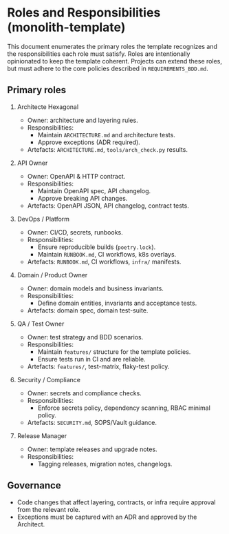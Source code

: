 # Roles and Responsibilities (monolith-template)

This document enumerates the primary roles the template recognizes and the responsibilities each role must satisfy.
Roles are intentionally opinionated to keep the template coherent. Projects can extend these roles, but must
adhere to the core policies described in `REQUIREMENTS_BDD.md`.

Primary roles
-------------

1. Architecte Hexagonal
   - Owner: architecture and layering rules.
   - Responsibilities:
     - Maintain `ARCHITECTURE.md` and architecture tests.
     - Approve exceptions (ADR required).
   - Artefacts: `ARCHITECTURE.md`, `tools/arch_check.py` results.

2. API Owner
   - Owner: OpenAPI & HTTP contract.
   - Responsibilities:
     - Maintain OpenAPI spec, API changelog.
     - Approve breaking API changes.
   - Artefacts: OpenAPI JSON, API changelog, contract tests.

3. DevOps / Platform
   - Owner: CI/CD, secrets, runbooks.
   - Responsibilities:
     - Ensure reproducible builds (`poetry.lock`).
     - Maintain `RUNBOOK.md`, CI workflows, k8s overlays.
   - Artefacts: `RUNBOOK.md`, CI workflows, `infra/` manifests.

4. Domain / Product Owner
   - Owner: domain models and business invariants.
   - Responsibilities:
     - Define domain entities, invariants and acceptance tests.
   - Artefacts: domain spec, domain test-suite.

5. QA / Test Owner
   - Owner: test strategy and BDD scenarios.
   - Responsibilities:
     - Maintain `features/` structure for the template policies.
     - Ensure tests run in CI and are reliable.
   - Artefacts: `features/`, test-matrix, flaky-test policy.

6. Security / Compliance
   - Owner: secrets and compliance checks.
   - Responsibilities:
     - Enforce secrets policy, dependency scanning, RBAC minimal policy.
   - Artefacts: `SECURITY.md`, SOPS/Vault guidance.

7. Release Manager
   - Owner: template releases and upgrade notes.
   - Responsibilities:
     - Tagging releases, migration notes, changelogs.

Governance
----------
- Code changes that affect layering, contracts, or infra require approval from the relevant role.
- Exceptions must be captured with an ADR and approved by the Architect.
